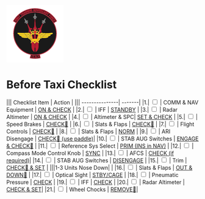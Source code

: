 ![JTAF Logo](../../../JTAF/img/Logo.png)

# **Before Taxi Checklist**

||| Checklist Item | Action |
||| ---------------| -------|
|1.|  <input type="checkbox">  | COMM & NAV Equipment | [ON & CHECK](../../../cockpit/pilot/right_console/front_section.md#communication-control-panel) |
|2.|  <input type="checkbox">  | IFF | [STANDBY](../../../cockpit/pilot/right_console/center_section.md#iff-control-panel) |
|3.|  <input type="checkbox">  | Radar Altimeter | [ON & CHECK](../../../cockpit/pilot/flight_director_group.md#radar-altimeter) |
|4.|  <input type="checkbox">  | Altimeter & SPC| [SET & CHECK](../../../cockpit/pilot/flight_director_group.md#altimeter) |
|5.|  <input type="checkbox">  | Speed Brakes | [CHECK🔧](../../../crew_chief/overview.md#overview) |
|6.|  <input type="checkbox">  | Slats & Flaps | [CHECK🔧](../../../crew_chief/overview.md#overview) |
|7.|  <input type="checkbox">  | Flight Controls | [CHECK🔧](../../../crew_chief/overview.md#flight-controls-check) |
|8.|  <input type="checkbox">  | Slats & Flaps | [NORM](../../../cockpit/pilot/left_console/wall.md#slatsflaps-control-panel) |
|9.|  <input type="checkbox">  | ARI Disengage | [CHECK🔧 (use paddle)](../../../crew_chief/overview.md#ari-disengage-check)|
|10.|  <input type="checkbox">  | STAB AUG Switches | [ENGAGE & CHECK🔧](../../../crew_chief/overview.md#stab-aug-check) |
|11.|  <input type="checkbox">  | Reference Sys Select | [PRIM (INS in NAV)](../../../cockpit/pilot/flight_director_group.md#reference-system-selector-switch) |
|12.|  <input type="checkbox">  | Compass Mode Control Knob | [SYNC](../../../cockpit/pilot/right_console/aft_section.md#mode-selector-knob) |
|13.|  <input type="checkbox">  | AFCS | [CHECK (if required)](../../../crew_chief/overview.md#stab-aug-check)|
|14.|  <input type="checkbox">  | STAB AUG Switches | [DISENGAGE](../../../cockpit/pilot/left_console/center_section.md#afcs-control-panel) |
|15.|  <input type="checkbox">  | Trim | [CHECK🔧 & SET](../../../cockpit/pilot/left_sub_panel.md#stabilator-trim-indicator) |
|||1-3 Units Nose Down| |
|16.|  <input type="checkbox">  | Slats & Flaps | [OUT & DOWN🔧](../../../cockpit/pilot/left_console/wall.md#slatsflaps-control-panel) |
|17.|  <input type="checkbox">  | Optical Sight | [STBY/CAGE](../../../cockpit/pilot/dscg_controls.md#sight-mode-knob) |
|18.|  <input type="checkbox">  | Pneumatic Pressure | [CHECK](../../../cockpit/pilot/pedestal_group.md#pneumatic-pressure-indicator) |
|19.|  <input type="checkbox">  | IFF | [CHECK](../../../cockpit/pilot/right_console/center_section.md#iff-control-panel) |
|20.|  <input type="checkbox">  | Radar Altimeter | [CHECK & SET](../../../cockpit/pilot/flight_director_group.md#radar-altimeter)|
|21.|  <input type="checkbox">  | Wheel Chocks | [REMOVE🔧](../../../crew_chief/overview.md#features)|